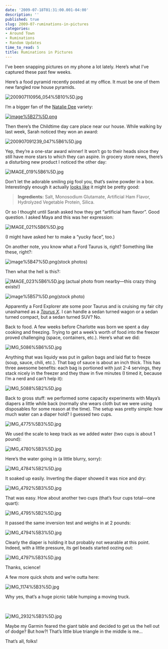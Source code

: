 ```yaml
---
date: '2009-07-18T01:31:00.001-04:00'
description: ''
published: true
slug: 2009-07-ruminations-in-pictures
categories:
- Around Town
- Ruminations
- Random Updates
time_to_read: 5
title: Ruminations in Pictures
---
```



I’ve been snapping pictures on my phone a lot lately. Here’s what I’ve captured these past few weeks.

Here’s a food pyramid recently posted at my office. It must be one of them new fangled row house pyramids.

![200907110956_054%5B10%5D.jpg](200907110956_054%5B10%5D.jpg)</a>&#160;

I’m a bigger fan of the [Natalie Dee](http://nataliedee.com/) variety:  

[![image%5B27%5D.png](image%5B27%5D.png)](http://www.nataliedee.com/030906) 







Then there’s the Childtime day care place near our house. While walking by last week, Sarah noticed they won an award:

![200907091239_047%5B6%5D.jpg](200907091239_047%5B6%5D.jpg)</a> 

Yep, they’re a one-star award winner! It won’t go to their heads since they still have more stars to which they can aspire. In grocery store news, there’s a disturbing new product I noticed the other day:

![IMAGE_019%5B6%5D.jpg](IMAGE_019%5B6%5D.jpg)</a> 

Don’t let the adorable smiling pig fool you, that’s swine powder in a box. Interestingly enough it actually [looks like](http://www.amazon.com/Goya-Ham-Flavored-Concentrate-1-41/dp/B0002HAAOM) it might be pretty good:
<blockquote> 

**Ingredients:** Salt, Monosodium Glutamate, Artificial Ham Flavor, Hydrolyzed Vegetable Protein, Silica. 
</blockquote>

Or so I thought until Sarah asked how they get “artificial ham flavor”. Good question. I asked Maya and this was her expression:

![IMAGE_021%5B6%5D.jpg](IMAGE_021%5B6%5D.jpg)</a>

(I might have asked her to make a “yucky face”, too.)

On another note, you know what a Ford Taurus is, right? Something like these, right?:  

![image%5B47%5D.png](image%5B47%5D.png)(stock photos)

Then what the hell is this?:  

![IMAGE_023%5B6%5D.jpg](IMAGE_023%5B6%5D.jpg)</a> (actual photo from nearby—this crazy thing exists!)  

![image%5B57%5D.png](image%5B57%5D.png)</a>(stock photo)

Apparently a Ford Explorer ate some poor Taurus and is cruising my fair city unashamed as a [*Taurus X*](http://www.fordvehicles.com/crossovers/taurusx/). I can handle a sedan turned wagon or a sedan turned compact, but a sedan turned SUV? No.

Back to food. A few weeks before Charlotte was born we spent a day cooking and freezing. Trying to get a week’s worth of food into the freezer proved challenging (space, containers, etc.). Here’s what we did:  

![IMG_5086%5B6%5D.jpg](IMG_5086%5B6%5D.jpg)</a>&#160; 

Anything that was liquidy was put in gallon bags and laid flat to freeze (soup, sauce, chili, etc.). That bag of sauce is about an inch thick. This has three awesome benefits: each bag is portioned with just 2-4 servings, they stack nicely in the freezer and they thaw in five minutes (I timed it, because I’m a nerd and can’t help it):

![IMG_5088%5B2%5D.jpg](IMG_5088%5B2%5D.jpg)</a>

Back to gross stuff: we performed some capacity experiments with Maya’s diapers a little while back (normally she wears cloth but we were using disposables for some reason at the time). The setup was pretty simple: how much water can a diaper hold? I guessed two cups.

![IMG_4775%5B3%5D.jpg](IMG_4775%5B3%5D.jpg)</a>

We used the scale to keep track as we added water (two cups is about 1 pound):

![IMG_4780%5B3%5D.jpg](IMG_4780%5B3%5D.jpg)</a> 

Here’s the water going in (a little blurry, sorry):

![IMG_4784%5B2%5D.jpg](IMG_4784%5B2%5D.jpg)</a> 

It soaked up easily. Inverting the diaper showed it was nice and dry:

![IMG_4792%5B3%5D.jpg](IMG_4792%5B3%5D.jpg)</a> 

That was easy. How about another two cups (that’s four cups total—one quart):

![IMG_4795%5B2%5D.jpg](IMG_4795%5B2%5D.jpg)</a> 

It passed the same inversion test and weighs in at 2 pounds:

![IMG_4794%5B3%5D.jpg](IMG_4794%5B3%5D.jpg)</a> 

Clearly the diaper is holding it but probably not wearable at this point. Indeed, with a little pressure, its gel beads started oozing out:

![IMG_4797%5B3%5D.jpg](IMG_4797%5B3%5D.jpg)</a> 

Thanks, science!

A few more quick shots and we’re outta here:  

![IMG_1174%5B3%5D.jpg](IMG_1174%5B3%5D.jpg)</a>  

Why yes, that’s a huge picnic table humping a moving truck.  

&#160;



 ![IMG_2932%5B3%5D.jpg](IMG_2932%5B3%5D.jpg)</a>   

Maybe my Garmin feared the giant table and decided to get us the hell out of dodge? But how?! That’s little blue triangle in the middle is me…  

That’s all, folks!